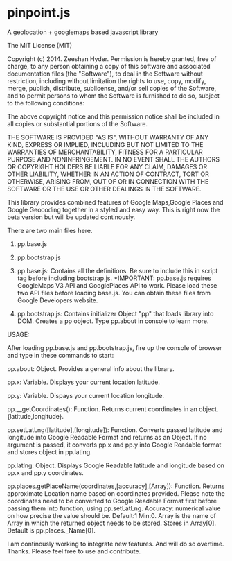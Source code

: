 pinpoint.js
===========

A geolocation + googlemaps based javascript library

The MIT License (MIT)

Copyright (c) 2014. Zeeshan Hyder.
Permission is hereby granted, free of charge, to any person obtaining a copy
of this software and associated documentation files (the "Software"), to deal
in the Software without restriction, including without limitation the rights
to use, copy, modify, merge, publish, distribute, sublicense, and/or sell
copies of the Software, and to permit persons to whom the Software is
furnished to do so, subject to the following conditions:

The above copyright notice and this permission notice shall be included in all
copies or substantial portions of the Software.

THE SOFTWARE IS PROVIDED "AS IS", WITHOUT WARRANTY OF ANY KIND, EXPRESS OR
IMPLIED, INCLUDING BUT NOT LIMITED TO THE WARRANTIES OF MERCHANTABILITY,
FITNESS FOR A PARTICULAR PURPOSE AND NONINFRINGEMENT. IN NO EVENT SHALL THE
AUTHORS OR COPYRIGHT HOLDERS BE LIABLE FOR ANY CLAIM, DAMAGES OR OTHER
LIABILITY, WHETHER IN AN ACTION OF CONTRACT, TORT OR OTHERWISE, ARISING FROM,
OUT OF OR IN CONNECTION WITH THE SOFTWARE OR THE USE OR OTHER DEALINGS IN THE
SOFTWARE.


This library provides combined features of Google Maps,Google Places and Google Geocoding together in a styled and easy way.
This is right now the beta version but will be updated continously.

There are two main files here.

1. pp.base.js
2. pp.bootstrap.js


1. pp.base.js: Contains all the definitions. Be sure to include this in script tag before including bootstrap.js. *IMPORTANT: pp.base.js requires GoogleMaps V3 API and GooglePlaces API to work. Please load these two API files before loading base.js. You can obtain these files from Google Developers website.

2. pp.bootstrap.js: Contains initializer Object "pp" that loads library into DOM. Creates a pp object. Type pp.about in console to learn more.



USAGE:


After loading pp.base.js and pp.bootstrap.js, fire up the console of browser and type in these commands to start:

pp.about: Object. Provides a general info about the library.

pp.x: Variable. Displays your current location latitude.

pp.y: Variable. Dispays your current location longitude.

pp.__getCoordinates(): Function. Returns current coordinates in an object. {latitude,longitude}.

pp.setLatLng([latitude],[longitude]): Function. Converts passed latitude and longitude into Google Readable Format and returns as an Object. If no argument is passed, it converts pp.x and pp.y into Google Readable format and stores object in pp.latlng.

pp.latlng: Object. Displays Google Readable latitude and longitude based on pp.x and pp.y coordinates.

pp.places.getPlaceName(coordinates,[accuracy],[Array]): Function. Returns approximate Location name based on coordinates provided. Please note the coordinates need to be converted to Google Readable Format first before passing them into function, using pp.setLatLng. Accuracy: numerical value on how precise the value should be. Default:1 Min:0. Array is the name of Array in which the returned object needs to be stored. Stores in Array[0]. Default is pp.places._Name[0].


I am continously working to integrate new features. And will do so overtime.
Thanks. Please feel free to use and contribute.









